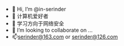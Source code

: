 - 👋 Hi, I’m @in-serinder
- 👀 计算机爱好者
- 🌱 学习方向于网络安全
- 💞️ I’m looking to collaborate on ...
- 📫serinder@163.com or serinder@126.com

<!---
in-serinder/in-serinder is a ✨ special ✨ repository because its `README.md` (this file) appears on your GitHub profile.
You can click the Preview link to take a look at your changes.
--->
